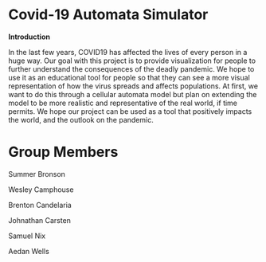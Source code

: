 # Covid-19 Automata Simulator

**Introduction**

In the last few years, COVID19 has affected the lives of every person in a huge way. Our goal with this project is to provide visualization for people to further understand the consequences of the deadly pandemic. We hope to use it as an educational tool for people so that they can see a more visual representation of how the virus spreads and affects populations. At first, we want to do this through a cellular automata model but plan on extending the model to be more realistic and representative of the real world, if time permits. We hope our project can be used as a tool that positively impacts the world, and the outlook on the pandemic.


# **Group Members**
  Summer Bronson
  
  Wesley Camphouse
  
  Brenton Candelaria
  
  Johnathan Carsten
  
  Samuel Nix
  
  Aedan Wells
  
